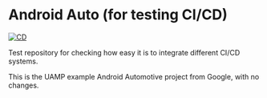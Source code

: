 # Android Auto (for testing CI/CD)

[![CD](https://github.com/cfogelklou/android_auto_test_ci_cd/actions/workflows/cd.yml/badge.svg)](https://github.com/cfogelklou/android_auto_test_ci_cd/actions/workflows/cd.yml)

Test repository for checking how easy it is to integrate different CI/CD systems.

This is the UAMP example Android Automotive project from Google, with no changes.
